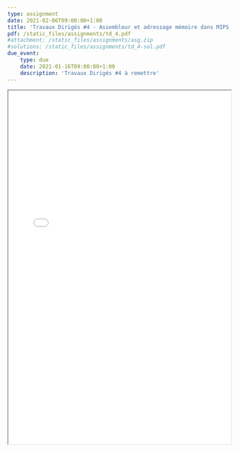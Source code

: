 ```yaml
---
type: assignment
date: 2021-02-06T09:00:00+1:00
title: 'Travaux Dirigés #4 - Assembleur et adressage mémoire dans MIPS'
pdf: /static_files/assignments/td_4.pdf
#attachment: /static_files/assignments/asg.zip
#solutions: /static_files/assignments/td_4-sol.pdf
due_event:
    type: due
    date: 2021-01-16T09:00:00+1:00
    description: 'Travaux Dirigés #4 à remettre'
---
```

<iframe src="{{ page.pdf | prepend: site.baseurl | prepend : site.url}}" width="100%" height="800em"></iframe>
